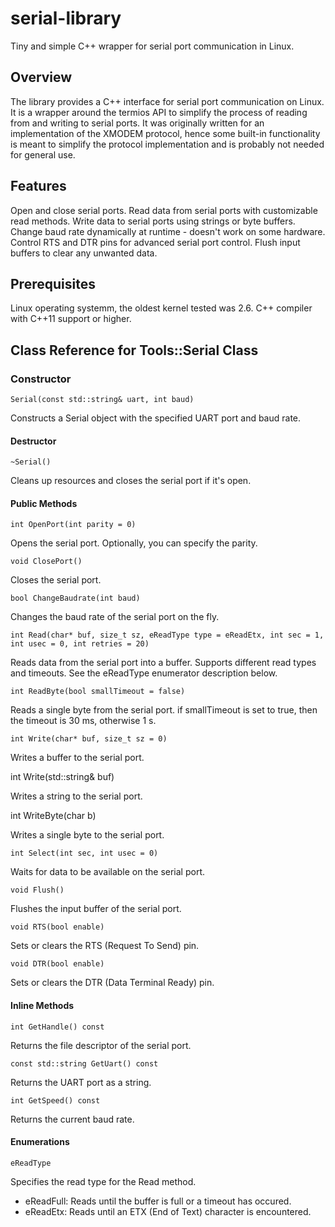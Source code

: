 # serial-library
Tiny and simple C++ wrapper for serial port communication in Linux.

## Overview
The library provides a C++ interface for serial port communication on Linux. It is a wrapper around the termios API to simplify the process of reading from and writing to serial ports.
It was originally written for an implementation of the XMODEM protocol, hence some built-in functionality is meant to simplify the protocol implementation and is probably not needed for general use.

## Features
Open and close serial ports.
Read data from serial ports with customizable read methods.
Write data to serial ports using strings or byte buffers.
Change baud rate dynamically at runtime - doesn't work on some hardware.
Control RTS and DTR pins for advanced serial port control.
Flush input buffers to clear any unwanted data.

## Prerequisites
Linux operating systemm, the oldest kernel tested was 2.6.
C++ compiler with C++11 support or higher.

## Class Reference for Tools::Serial Class

### Constructor

    Serial(const std::string& uart, int baud)

Constructs a Serial object with the specified UART port and baud rate.

#### Destructor

    ~Serial()

Cleans up resources and closes the serial port if it's open.

#### Public Methods

    int OpenPort(int parity = 0)

Opens the serial port. Optionally, you can specify the parity.

    void ClosePort()

Closes the serial port.

    bool ChangeBaudrate(int baud)

Changes the baud rate of the serial port on the fly.

    int Read(char* buf, size_t sz, eReadType type = eReadEtx, int sec = 1, int usec = 0, int retries = 20)

Reads data from the serial port into a buffer. Supports different read types and timeouts. See the eReadType enumerator description below.

    int ReadByte(bool smallTimeout = false)

Reads a single byte from the serial port. if smallTimeout is set to true, then the timeout is 30 ms, otherwise 1 s.

    int Write(char* buf, size_t sz = 0)

Writes a buffer to the serial port.

   int Write(std::string& buf)

Writes a string to the serial port.

   int WriteByte(char b)

Writes a single byte to the serial port.

    int Select(int sec, int usec = 0)

Waits for data to be available on the serial port.

    void Flush()

Flushes the input buffer of the serial port.

    void RTS(bool enable)

Sets or clears the RTS (Request To Send) pin.

    void DTR(bool enable)

Sets or clears the DTR (Data Terminal Ready) pin.

#### Inline Methods
    
    int GetHandle() const

Returns the file descriptor of the serial port.

    const std::string GetUart() const

Returns the UART port as a string.

    int GetSpeed() const

Returns the current baud rate.

#### Enumerations

    eReadType

Specifies the read type for the Read method.

- eReadFull: Reads until the buffer is full or a timeout has occured.
- eReadEtx: Reads until an ETX (End of Text) character is encountered.
